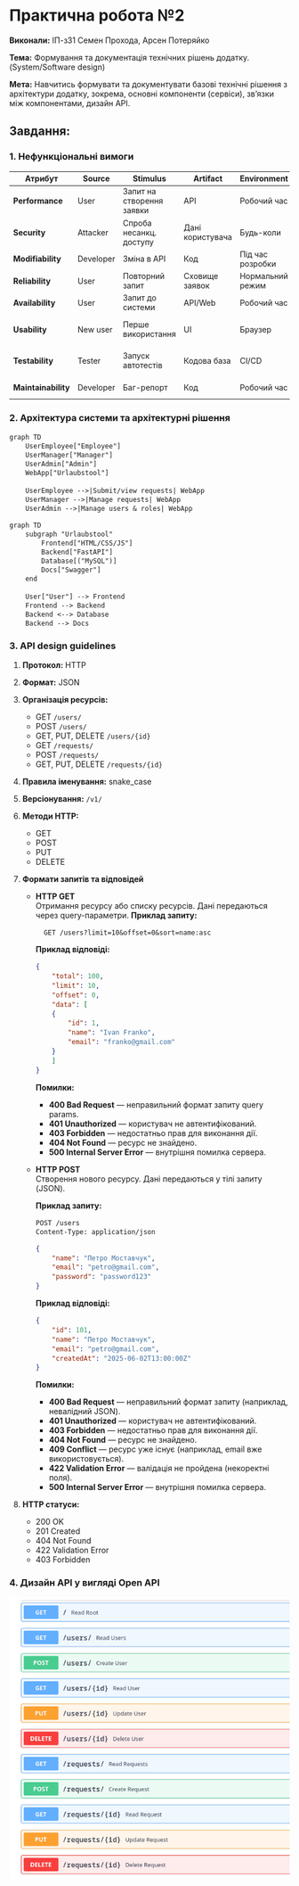 # Практична робота №2

**Виконали:** ІП-з31 Семен Прохода, Арсен Потеряйко

**Тема:** Формування та документація технічних рішень додатку. (System/Software design)

**Мета:** Навчитись формувати та документувати базові технічні рішення з архітектури додатку, зокрема, основні компоненти (сервіси), зв’язки між компонентами, дизайн API.

## Завдання:

### 1. Нефункціональні вимоги

| Атрибут         | Source    | Stimulus                  | Artifact         | Environment      | Response               | Measure                |
| --------------- | --------- | ------------------------- | ---------------- | ---------------- | ---------------------- | ---------------------- |
| **Performance**     | User      | Запит на створення заявки | API              | Робочий час      | Обробка запиту         | ≤ 2 с                  |
| **Security**        | Attacker  | Спроба несанкц. доступу   | Дані користувача | Будь-коли        | Блокування і логування | Жодного витоку даних   |
| **Modifiability**   | Developer | Зміна в API               | Код              | Під час розробки | Зміни ізоляовані       | ≤ 3 файли              |
| **Reliability**     | User      | Повторний запит           | Сховище заявок   | Нормальний режим | Один запис створюється | Жодних дублів          |
| **Availability**    | User      | Запит до системи          | API/Web          | Робочий час      | Доступна відповідь     | ≥ 99.9% uptime         |
| **Usability**       | New user  | Перше використання        | UI               | Браузер          | Успішне подання заявки | ≤ 2 хв, без помилок    |
| **Testability**     | Tester    | Запуск автотестів         | Кодова база      | CI/CD            | Тести проходять        | ≥ 80% покриття, ≤ 2 хв |
| **Maintainability** | Developer | Баг-репорт                | Код              | Робочий час      | Виправлення ізоляоване | ≤ 1 година             |

### 2. Архітектура системи та архітектурні рішення

```mermaid
graph TD
    UserEmployee["Employee"]
    UserManager["Manager"]
    UserAdmin["Admin"]
    WebApp["Urlaubstool"]

    UserEmployee -->|Submit/view requests| WebApp
    UserManager -->|Manage requests| WebApp
    UserAdmin -->|Manage users & roles| WebApp
```

```mermaid
graph TD
    subgraph "Urlaubstool"
        Frontend["HTML/CSS/JS"]
        Backend["FastAPI"]
        Database[("MySQL")]
        Docs["Swagger"]
    end

    User["User"] --> Frontend
    Frontend --> Backend
    Backend <--> Database
    Backend --> Docs
```

### 3. API design guidelines

1. **Протокол:** HTTP
2. **Формат:** JSON
3. **Організація ресурсів:**
    - GET `/users/`
    - POST `/users/`
    - GET, PUT, DELETE `/users/{id}`
    - GET `/requests/`
    - POST `/requests/`
    - GET, PUT, DELETE `/requests/{id}`
4. **Правила іменування:** snake_case
5. **Версіонування:** `/v1/`
6. **Методи HTTP:**
    - GET
    - POST
    - PUT
    - DELETE
7. **Формати запитів та відповідей**

    - **HTTP GET**  
    Отримання ресурсу або списку ресурсів. Дані передаються через query-параметри.
            **Приклад запиту:**

            GET /users?limit=10&offset=0&sort=name:asc

        **Приклад відповіді:**
        ```json
        {
            "total": 100,
            "limit": 10,
            "offset": 0,
            "data": [
            {
                "id": 1,
                "name": "Ivan Franko",
                "email": "franko@gmail.com"
            }
            ]
        }
        ```
        **Помилки:**

        - **400 Bad Request** — неправильний формат запиту query params.
        - **401 Unauthorized** — користувач не автентифікований.
        - **403 Forbidden** — недостатньо прав для виконання дії.
        - **404 Not Found** — ресурс не знайдено.
        - **500 Internal Server Error** — внутрішня помилка сервера.

    - **HTTP POST**  
    Створення нового ресурсу. Дані передаються у тілі запиту (JSON).

        **Приклад запиту:**
        ```
        POST /users
        Content-Type: application/json
        ```

        ```json
        {
            "name": "Петро Моставчук",
            "email": "petro@gmail.com",
            "password": "password123"
        }
        ```

        **Приклад відповіді:**
        ```json
        {
            "id": 101,
            "name": "Петро Моставчук",
            "email": "petro@gmail.com",
            "createdAt": "2025-06-02T13:00:00Z"
        }
        ```
        **Помилки:**
        - **400 Bad Request** — неправильний формат запиту (наприклад, невалідний JSON).
        - **401 Unauthorized** — користувач не автентифікований.
        - **403 Forbidden** — недостатньо прав для виконання дії.
        - **404 Not Found** — ресурс не знайдено.
        - **409 Conflict** — ресурс уже існує (наприклад, email вже використовується).
        - **422 Validation Error** — валідація не пройдена (некоректні поля).
        - **500 Internal Server Error** — внутрішня помилка сервера.

    
8. **HTTP статуси:**
    - 200 OK
    - 201 Created
    - 404 Not Found
    - 422 Validation Error
    - 403 Forbidden
    

### 4. Дизайн API у вигляді Open API

![OpenApi!](./Pics/API.png)
